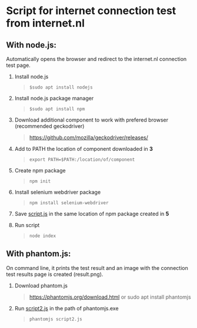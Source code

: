 # Script for internet connection test from internet.nl

## With node.js:

Automatically opens the browser and redirect to the internet.nl connection test page.

1. Install node.js
    > `$sudo apt install nodejs`
2. Install node.js package manager
    > `$sudo apt install npm`

3. Download additional component to work with prefered browser (recommended geckodriver)
    > https://github.com/mozilla/geckodriver/releases/
4. Add to PATH the location of component downloaded in **3**
    > `export PATH=$PATH:/location/of/component`
5. Create npm package 
    > `npm init`
6.  Install selenium webdriver package
    > `npm install selenium-webdriver`
7. Save [script.js](https://github.com/saraferreirascf/Automatic-connection-test/blob/main/script.js) in the same location of npm package created in **5**
8. Run script
    > `node index`

## With phantom.js:

On command line, it prints the test result and an image with the connection test results page is created (result.png).

1. Download phantom.js 
    > https://phantomjs.org/download.html
    or
    > sudo apt install phantomjs

2. Run [script2.js](https://github.com/saraferreirascf/Automatic-connection-test/blob/main/script2.js) in the path of phantomjs.exe
    > `phantomjs script2.js`
    





